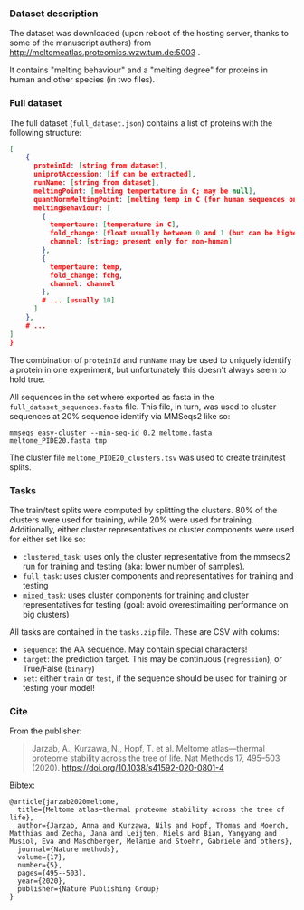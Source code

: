 ### Dataset description

The dataset was downloaded (upon reboot of the hosting server, thanks to some of the manuscript authors) from http://meltomeatlas.proteomics.wzw.tum.de:5003 .

It contains "melting behaviour" and a "melting degree" for proteins in human and other species (in two files).

### Full dataset

The full dataset (`full_dataset.json`) contains a list of proteins with the following structure:
```json
[
    {
      proteinId: [string from dataset],
      uniprotAccession: [if can be extracted],
      runName: [string from dataset],
      meltingPoint: [melting tempertature in C; may be null],
      quantNormMeltingPoint: [melting temp in C (for human sequences only); may be null]
      meltingBehaviour: [
        {
          tempertaure: [temperature in C],
          fold_change: [float usually between 0 and 1 (but can be higher or lower due to experimental weirdness)],
          channel: [string; present only for non-human]
        },
        {
          tempertaure: temp,
          fold_change: fchg,
          channel: channel
        },
        # ... [usually 10]
      ]
    },
    # ...
]
}
```

The combination of `proteinId` and `runName` may be used to uniquely identify a protein in one experiment, but unfortunately this doesn't always seem to hold true.

All sequences in the set where exported as fasta in the `full_dataset_sequences.fasta` file.
This file, in turn, was used to cluster sequences at 20% sequence identify via MMSeqs2 like so:

```
mmseqs easy-cluster --min-seq-id 0.2 meltome.fasta meltome_PIDE20.fasta tmp
```

The cluster file `meltome_PIDE20_clusters.tsv` was used to create train/test splits.

### Tasks

The train/test splits were computed by splitting the clusters. 80% of the clusters were used for training, while 20% were used for training. Additionally, either cluster representatives or cluster components were used for either set like so: 

- `clustered_task`: uses only the cluster representative from the mmseqs2 run for training and testing (aka: lower number of samples).
- `full_task`: uses cluster components and representatives for training and testing
- `mixed_task`: uses cluster components for training and cluster representatives for testing (goal: avoid overestimaiting performance on big clusters)


All tasks are contained in the `tasks.zip` file. These are CSV with colums:

- `sequence`: the AA sequence. May contain special characters!
- `target`: the prediction target. This may be continuous (`regression`), or True/False (`binary`)
- `set`: either `train` or `test`, if the sequence should be used for training or testing your model!


### Cite
From the publisher:
> Jarzab, A., Kurzawa, N., Hopf, T. et al. Meltome atlas—thermal proteome stability across the tree of life. Nat Methods 17, 495–503 (2020). https://doi.org/10.1038/s41592-020-0801-4


Bibtex:
```
@article{jarzab2020meltome,
  title={Meltome atlas—thermal proteome stability across the tree of life},
  author={Jarzab, Anna and Kurzawa, Nils and Hopf, Thomas and Moerch, Matthias and Zecha, Jana and Leijten, Niels and Bian, Yangyang and Musiol, Eva and Maschberger, Melanie and Stoehr, Gabriele and others},
  journal={Nature methods},
  volume={17},
  number={5},
  pages={495--503},
  year={2020},
  publisher={Nature Publishing Group}
}
```